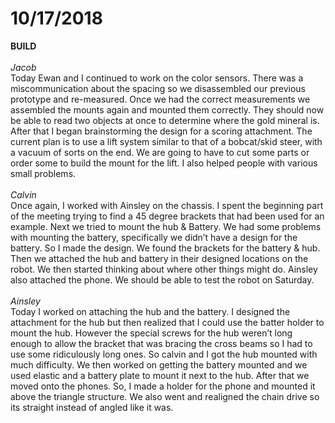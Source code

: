 # 10/17/2018

**BUILD**
<br>
<br>
_Jacob_<br>
Today Ewan and I continued to work on the color sensors. There was a miscommunication about the spacing so we disassembled our previous prototype and re-measured. Once we had the correct measurements we assembled the mounts again and mounted them correctly. They should now be able to read two objects at once to determine where the gold mineral is. After that I began brainstorming the design for a scoring attachment. The current plan is to use a lift system similar to that of a bobcat/skid steer, with a vacuum of sorts on the end. We are going to have to cut some parts or order some to build the mount for the lift. I also helped people with various small problems.
<br>
<br>
_Calvin_<br>
Once again, I worked with Ainsley on the chassis. I spent the beginning part of the meeting trying to find a 45 degree brackets that had been used for an example. Next we tried to mount the hub & Battery. We had some problems with mounting the battery, specifically we didn’t have a design for the battery. So I made the design. We found the brackets for the battery & hub. Then we attached the hub and battery in their designed locations on the robot. We then started thinking about where other things might do. Ainsley also attached the phone. We should be able to test the robot on Saturday.
<br>
<br>
_Ainsley_<br>
Today I worked on attaching the hub and the battery. I designed the attachment for the hub but then realized that I could use the batter holder to mount the hub. However the special screws for the hub weren’t long enough to allow the bracket that was bracing the cross beams so I had to use some ridiculously long ones. So calvin and I got the hub mounted with much difficulty. We then worked on getting the battery mounted and we used elastic and a battery plate to mount it next to the hub. After that we moved onto the phones. So, I made a holder for the phone and mounted it above the triangle structure. We also went and realigned the chain drive so its straight instead of angled like it was.
